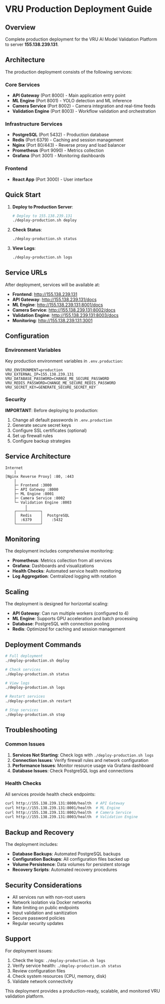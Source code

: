 # VRU Production Deployment Guide

## Overview

Complete production deployment for the VRU AI Model Validation Platform to server **155.138.239.131**.

## Architecture

The production deployment consists of the following services:

### Core Services
- **API Gateway** (Port 8000) - Main application entry point
- **ML Engine** (Port 8001) - YOLO detection and ML inference
- **Camera Service** (Port 8002) - Camera integration and real-time feeds
- **Validation Engine** (Port 8003) - Workflow validation and orchestration

### Infrastructure Services  
- **PostgreSQL** (Port 5432) - Production database
- **Redis** (Port 6379) - Caching and session management
- **Nginx** (Port 80/443) - Reverse proxy and load balancer
- **Prometheus** (Port 9090) - Metrics collection
- **Grafana** (Port 3001) - Monitoring dashboards

### Frontend
- **React App** (Port 3000) - User interface

## Quick Start

1. **Deploy to Production Server**:
   ```bash
   # Deploy to 155.138.239.131
   ./deploy-production.sh deploy
   ```

2. **Check Status**:
   ```bash
   ./deploy-production.sh status
   ```

3. **View Logs**:
   ```bash
   ./deploy-production.sh logs
   ```

## Service URLs

After deployment, services will be available at:

- **Frontend**: http://155.138.239.131
- **API Gateway**: http://155.138.239.131/docs  
- **ML Engine**: http://155.138.239.131:8001/docs
- **Camera Service**: http://155.138.239.131:8002/docs
- **Validation Engine**: http://155.138.239.131:8003/docs
- **Monitoring**: http://155.138.239.131:3001

## Configuration

### Environment Variables

Key production environment variables in `.env.production`:

```env
VRU_ENVIRONMENT=production
VRU_EXTERNAL_IP=155.138.239.131
VRU_DATABASE_PASSWORD=CHANGE_ME_SECURE_PASSWORD
VRU_REDIS_PASSWORD=CHANGE_ME_SECURE_REDIS_PASSWORD
VRU_SECRET_KEY=GENERATE_SECURE_SECRET_KEY
```

### Security

**IMPORTANT**: Before deploying to production:

1. Change all default passwords in `.env.production`
2. Generate secure secret keys
3. Configure SSL certificates (optional)
4. Set up firewall rules
5. Configure backup strategies

## Service Architecture

```
Internet
    |
[Nginx Reverse Proxy] :80, :443
    |
    ├─ Frontend :3000
    ├─ API Gateway :8000
    ├─ ML Engine :8001
    ├─ Camera Service :8002
    └─ Validation Engine :8003
         |
    ┌────┴──────┐
    │  Redis    │  PostgreSQL
    │  :6379    │    :5432
    └───────────┘
```

## Monitoring

The deployment includes comprehensive monitoring:

- **Prometheus**: Metrics collection from all services
- **Grafana**: Dashboards and visualizations  
- **Health Checks**: Automated service health monitoring
- **Log Aggregation**: Centralized logging with rotation

## Scaling

The deployment is designed for horizontal scaling:

- **API Gateway**: Can run multiple workers (configured to 4)
- **ML Engine**: Supports GPU acceleration and batch processing
- **Database**: PostgreSQL with connection pooling
- **Redis**: Optimized for caching and session management

## Deployment Commands

```bash
# Full deployment
./deploy-production.sh deploy

# Check services
./deploy-production.sh status

# View logs
./deploy-production.sh logs

# Restart services
./deploy-production.sh restart

# Stop services
./deploy-production.sh stop
```

## Troubleshooting

### Common Issues

1. **Services Not Starting**: Check logs with `./deploy-production.sh logs`
2. **Connection Issues**: Verify firewall rules and network configuration
3. **Performance Issues**: Monitor resource usage via Grafana dashboard
4. **Database Issues**: Check PostgreSQL logs and connections

### Health Checks

All services provide health check endpoints:

```bash
curl http://155.138.239.131:8000/health  # API Gateway
curl http://155.138.239.131:8001/health  # ML Engine  
curl http://155.138.239.131:8002/health  # Camera Service
curl http://155.138.239.131:8003/health  # Validation Engine
```

## Backup and Recovery

The deployment includes:

- **Database Backups**: Automated PostgreSQL backups
- **Configuration Backups**: All configuration files backed up
- **Volume Persistence**: Data volumes for persistent storage
- **Recovery Scripts**: Automated recovery procedures

## Security Considerations

- All services run with non-root users
- Network isolation via Docker networks
- Rate limiting on public endpoints
- Input validation and sanitization
- Secure password policies
- Regular security updates

## Support

For deployment issues:

1. Check the logs: `./deploy-production.sh logs`
2. Verify service health: `./deploy-production.sh status`  
3. Review configuration files
4. Check system resources (CPU, memory, disk)
5. Validate network connectivity

This deployment provides a production-ready, scalable, and monitored VRU validation platform.